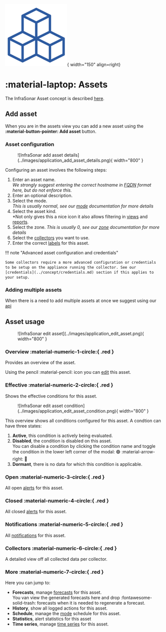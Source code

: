 ![Assets](../images/concept_assets.png){ width="150" align=right}

# :material-laptop: Assets

The InfraSonar Asset concept is described [here](../concept/assets.md).

## Add asset

When you are in the assets view you can add a new asset using the **:material-button-pointer: Add asset** button.

### Asset configuration

<figure markdown>
  ![InfraSonar add asset details](../images/application_add_asset_details.png){ width="800" }
</figure>

Configuring an asset involves the following steps:

1. Enter an asset name.<br>
   *We strongly suggest entering the correct hostname in [FQDN](https://en.wikipedia.org/wiki/Fully_qualified_domain_name) format here, but do not enforce this.*
2. Enter an optional description.
3. Select the mode.<br>
   *This is usually normal, see our [mode](modes.md) documentation for more details*
4. Select the asset kind.<br>
   *Not only gives this a nice icon it also allows filtering in [views](./views.md) and [reports](./reporting.md).
5. Select the zone.
   *This is usually 0, see our [zone](./agentcores.md/#zones) documentation for more details*
6. Select the [collectors](../collectors/index.md) you want to use.
7. Enter the correct [labels](labels.md) for this asset.

!!! note "Advanced asset configuration and credentials"

    Some collectors require a more advanced configuration or credentials to be setup on the appliance running the collector. See our [credentials](../concept/credentials.md) section if this applies to your setup.

### Adding multiple assets

When there is a need to add multiple assets at once we suggest using our [api](../api/container/create-asset.md)

## Asset usage

<figure markdown>
  ![InfraSonar edit asset](../images/application_edit_asset.png){ width="800" }
</figure>

### Overview :material-numeric-1-circle:{ .red }

Provides an overview of the asset.

Using the pencil :material-pencil: icon you can [edit](./assets.md#asset-configuration) this asset.

### Effective :material-numeric-2-circle:{ .red }
Shows the effective conditions for this asset.
<figure markdown>
  ![InfraSonar edit asset condition](../images/application_edit_asset_condition.png){ width="800" }
</figure>

This overview shows all conditions configured for this asset.
A condtion can have three states: 

1. **Active**, this condition is actively being evaluated.
2. **Disabled**, the condition is disabled on this asset.<br>
    You can disable a condition by clicking the condition name and toggle the condition in the lower left corner of the modal: :green_circle: :material-arrow-right: :red_circle:
3. **Dormant**, there is no data for which this condition is applicable.
    

### Open :material-numeric-3-circle:{ .red }

All open [alerts](./alerts.md) for this asset.
    

### Closed :material-numeric-4-circle:{ .red }

All closed [alerts](./alerts.md) for this asset.

### Notifications :material-numeric-5-circle:{ .red }

All [notifications](alerts.md#notifications) for this asset.

### Collectors :material-numeric-6-circle:{ .red }
A detailed view off all collected data per collector.

### More :material-numeric-7-circle:{ .red }

Here you can jump to:

* **Forecasts**, manage [forecasts](../guides/forecasting.md) for this asset.<br>
  You van view the generated forecasts here and drop :fontawesome-solid-trash: forecasts when it is needed to regenerate a forecast.
* **History**, show all logged actions for this asset.
* **Schedule**, manage the [mode](./modes.md) schedule for this asset.
* **Statistics**, alert statistics for this asset
* **Time series**, manage [time series](./timeseries.md) for this asset.




